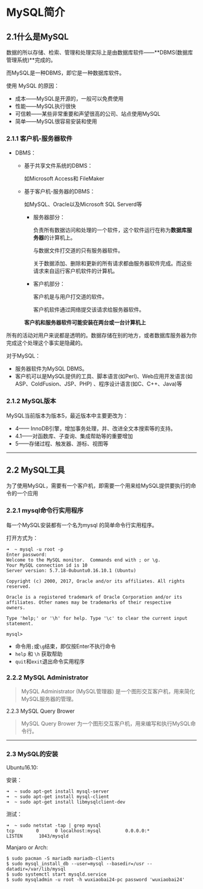 # MySQL简介

## 2.1什么是MySQL

数据的所以存储、检索、管理和处理实际上是由数据库软件——**DBMS(数据库管理系统)**完成的。

而MySQL是一种DBMS，即它是一种数据库软件。

使用 MySQL 的原因：

- 成本——MySQL是开源的，一般可以免费使用
- 性能——MySQL执行很快
- 可信赖——某些非常重要和声望很高的公司、站点使用MySQL
- 简单——MySQL很容易安装和使用

### 2.1.1 客户机-服务器软件

- DBMS：

  - 基于共享文件系统的DBMS：

    如Microsoft Access和 FileMaker

  - 基于客户机-服务器的DBMS：

    如MySQL、Oracle以及Microsoft SQL Serverd等

    - 服务器部分：

      负责所有数据访问和处理的一个软件，这个软件运行在称为**数据库服务器**的计算机上。

      与数据文件打交道的只有服务器软件。

      关于数据添加、删除和更新的所有请求都由服务器软件完成。而这些请求来自运行客户机软件的计算机。

    - 客户机部分：

      客户机是与用户打交道的软件。

      客户机软件通过网络提交该请求给服务器软件。

    **客户机和服务器软件可能安装在两台或一台计算机上**

所有的活动对用户来说都是透明的。数据存储在别的地方，或者数据库服务器为你完成这个处理这个事实是隐藏的。

对于MySQL：

- 服务器软件为MySQL DBMS。
- 客户机可以是MySQL提供的工具、脚本语言(如Perl)、Web应用开发语言(如ASP、ColdFusion、JSP、PHP) 、程序设计语言(如C、C++、Java)等

### 2.1.2 MySQL版本

MySQL当前版本为版本5，最近版本中主要更改为：

- 4—— InnoDB引擎，增加事务处理，并、改进全文本搜索等的支持。
- 4.1——对函数库、子查询、集成帮助等的重要增加
- 5——存储过程、触发器、游标、视图等

---

## 2.2 MySQL工具

为了使用MySQL，需要有一个客户机，即需要一个用来给MySQL提供要执行的命令的一个应用

### 2.2.1 mysql命令行实用程序

每一个MySQL安装都有一个名为mysql 的简单命令行实用程序。

打开方式为：

```shell
➜  ~ mysql -u root -p
Enter password: 
Welcome to the MySQL monitor.  Commands end with ; or \g.
Your MySQL connection id is 10
Server version: 5.7.18-0ubuntu0.16.10.1 (Ubuntu)

Copyright (c) 2000, 2017, Oracle and/or its affiliates. All rights reserved.

Oracle is a registered trademark of Oracle Corporation and/or its
affiliates. Other names may be trademarks of their respective
owners.

Type 'help;' or '\h' for help. Type '\c' to clear the current input statement.

mysql> 

```

- 命令用`;`或`\g`结束，即仅按Enter不执行命令
- `help` 和 `\h` 获取帮助
- `quit`和`exit`退出命令实用程序

### 2.2.2 MySQL Administrator 

> MySQL Administrator (MySQL管理器) 是一个图形交互客户机，用来简化MySQL服务器的管理。

2.2.3 MySQL Query Brower

> MySQL Query Brower 为一个图形交互客户机，用来编写和执行MySQL命令行。

---

### 2.3 MySQL的安装

Ubuntu16.10:

安装：

```shell
➜  ~ sudo apt-get install mysql-server
➜  ~ sudo apt-get install mysql-client
➜  ~ sudo apt-get install libmysqlclient-dev
```

测试：

```shell
➜  ~ sudo netstat -tap | grep mysql
tcp        0      0 localhost:mysql         0.0.0.0:*               LISTEN      1043/mysqld 
```

Manjaro or Arch:

```shell
$ sudo pacman -S mariadb mariadb-clients
$ sudo mysql_install_db --user=mysql --basedir=/usr --datadir=/var/lib/mysql
$ sudo systemctl start mysqld.service
$ sudo mysqladmin -u root -h wuxiaobai24-pc password 'wuxiaobai24' 
```

